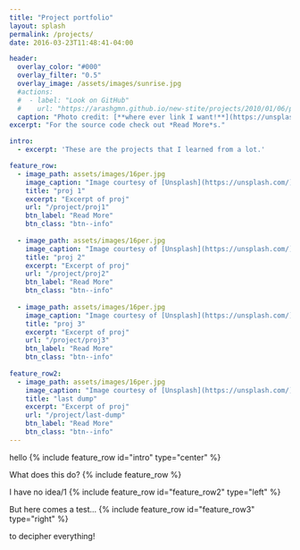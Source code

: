 ```yaml
---
title: "Project portfolio"
layout: splash
permalink: /projects/
date: 2016-03-23T11:48:41-04:00

header:
  overlay_color: "#000"
  overlay_filter: "0.5"
  overlay_image: /assets/images/sunrise.jpg
  #actions:
  #  - label: "Look on GitHub"
  #    url: "https://arashgmn.github.io/new-stite/projects/2010/01/06/proj_dump1"
  caption: "Photo credit: [**where ever link I want!**](https://unsplash.com)"
excerpt: "For the source code check out *Read More*s."

intro: 
  - excerpt: 'These are the projects that I learned from a lot.'

feature_row:
  - image_path: assets/images/16per.jpg
    image_caption: "Image courtesy of [Unsplash](https://unsplash.com/)"
    title: "proj 1"
    excerpt: "Excerpt of proj"
    url: "/project/proj1"
    btn_label: "Read More"
    btn_class: "btn--info"
  
  - image_path: assets/images/16per.jpg
    image_caption: "Image courtesy of [Unsplash](https://unsplash.com/)"
    title: "proj 2"
    excerpt: "Excerpt of proj"
    url: "/project/proj2"
    btn_label: "Read More"
    btn_class: "btn--info"
  
  - image_path: assets/images/16per.jpg
    image_caption: "Image courtesy of [Unsplash](https://unsplash.com/)"
    title: "proj 3"
    excerpt: "Excerpt of proj"
    url: "/project/proj3"
    btn_label: "Read More"
    btn_class: "btn--info"
  
feature_row2:
  - image_path: assets/images/16per.jpg
    image_caption: "Image courtesy of [Unsplash](https://unsplash.com/)"
    title: "last dump"
    excerpt: "Excerpt of proj"
    url: "/project/last-dump"
    btn_label: "Read More"
    btn_class: "btn--info"
---
```


hello
{% include feature_row id="intro" type="center" %}

What does this do?
{% include feature_row %}

I have no idea/1
{% include feature_row id="feature_row2" type="left" %}

But here comes a test...
{% include feature_row id="feature_row3" type="right" %}

to decipher everything!
